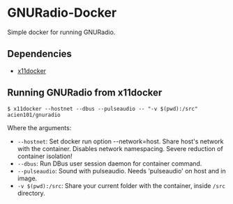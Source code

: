 # GNURadio-Docker

Simple docker for running GNURadio.

## Dependencies

* [x11docker](https://github.com/mviereck/x11docker)

## Running GNURadio from x11docker

```
$ x11docker --hostnet --dbus --pulseaudio -- "-v $(pwd):/src" acien101/gnuradio
```

Where the arguments:
* `--hostnet`: Set docker run option --network=host. Share host's network with the container. Disables network namespacing. Severe reduction of container isolation!
* `--dbus`: Run DBus user session daemon for container command.
* `--pulseaudio`: Sound with pulseaudio. Needs 'pulseaudio' on host and in image.
* `-v $(pwd):/src`: Share your current folder with the container, inside `/src` directory.